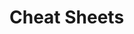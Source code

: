                                                                                                                              
                                                                                                                
# Cheat Sheets           

   




